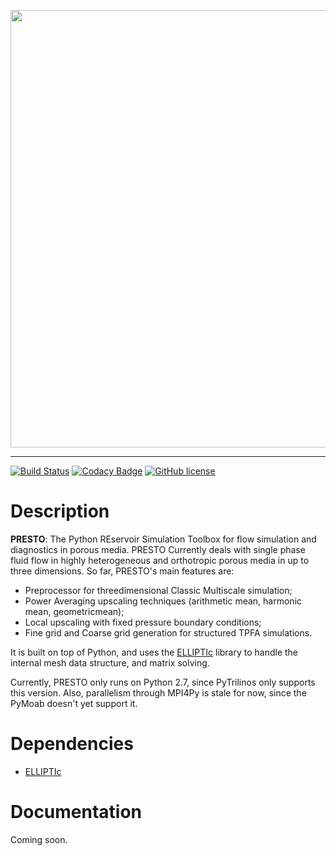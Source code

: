 
<p align="center">
  <img src="https://cdn.rawgit.com/padmec-reservoir/PRESTO/master/PRESTO.png" width="700px"/>
</p>

---

[![Build Status](https://travis-ci.org/padmec-reservoir/PRESTO.svg?branch=master)](https://travis-ci.org/padmec-reservoir/PRESTO)
[![Codacy Badge](https://api.codacy.com/project/badge/Grade/06559ba85a114f16807ae274110e84c8)](https://www.codacy.com/app/PADMEC/PRESTO?utm_source=github.com&amp;utm_medium=referral&amp;utm_content=padmec-reservoir/PRESTO&amp;utm_campaign=Badge_Grade)
[![GitHub license](https://img.shields.io/badge/license-MIT-blue.svg)](https://raw.githubusercontent.com/gpkc/ELLIPTIc/master/LICENSE)

# Description
**PRESTO**: The Python REservoir Simulation Toolbox for flow simulation and diagnostics in porous media. PRESTO Currently deals with single phase fluid flow in highly heterogeneous and orthotropic porous media in up to three dimensions. So far, PRESTO's main features are:
* Preprocessor for threedimensional Classic Multiscale simulation;
* Power Averaging upscaling techniques (arithmetic mean, harmonic mean, geometricmean);
* Local upscaling with fixed pressure boundary conditions;
* Fine grid and Coarse grid generation for structured TPFA simulations.

It is built on top of Python, and uses the [ELLIPTIc](https://github.com/ricardolira/ELLIPTIc) library to handle the internal mesh data structure, and matrix solving.

Currently, PRESTO only runs on Python 2.7, since PyTrilinos only supports this version. Also, parallelism through MPI4Py is stale for now, since the PyMoab doesn't yet support it.

# Dependencies
* [ELLIPTIc](https://github.com/padmec-reservoir/ELLIPTIc)


# Documentation
Coming soon.








